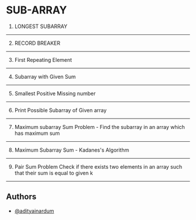 
# SUB-ARRAY

 1.  LONGEST SUBARRAY
 
 ---------------------------
 
 2.  RECORD BREAKER
 
 -------------------

 3.  First Repeating Element

 -------------------

 4. Subarray with Given Sum

 ---------------------------------

 5. Smallest Positive Missing number
 ----------------------

 6. Print Possible Subarray of Given array

 ----------------------------

 7. Maximum subarray Sum Problem - Find the subarray in an array which has maximum sum
 ----------------------

 8. Maximum Subarray Sum - Kadanes's Algorithm

-----------------------

9. Pair Sum Problem Check if there exists two elements in an array such that their sum is equal to given k
-----------------------------


## Authors

- [@adityainardum](https://github.com/adityainardum)

